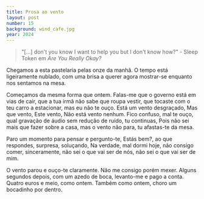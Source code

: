 ```yaml
---
title: Prosa ao vento
layout: post
number: 15
background: wind_cafe.jpg
year: 2024
---
```


> "[...] don't you know I want to help you but I don't know how?" - Sleep Token em *Are You Really Okay?*

Chegamos a esta pastelaria pelas onze da manhã. O tempo está ligeiramente nublado, com uma brisa a querer agora mostrar-se enquanto nos sentamos na mesa.

Começamos da mesma forma que ontem. Falas-me que o governo está em vias de cair, que a tua irmã não sabe que roupa vestir, que tocaste com o teu carro a estacionar, mas eu não te ouço. Está um vento desgraçado, Mas que vento, Este vento, Não está vento nenhum. Fico confuso, mal te ouço, qual gravação de áudio sem redução de ruído, tu continuas, Pois não sei mais que fazer sobre a casa, mas o vento não para, tu afastas-te da mesa.

Paro um momento para pensar e pergunto-te, Estás bem?, ao que respondes, surpresa, soluçando, Na verdade, mal dormi hoje, não consigo comer, sinceramente, não sei o que vai ser de nós, não sei o que vai ser de mim.

O vento parou e ouço-te claramente. Não me consigo porém mexer. Alguns segundos depois, com um azedo de boca, levanto-me e pago a conta. Quatro euros e meio, como ontem. Também como ontem, choro um bocadinho por dentro.